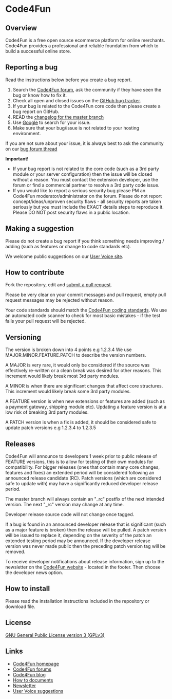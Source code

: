 # Code4Fun

## Overview

Code4Fun is a free open source ecommerce platform for online merchants. Code4Fun provides a professional and reliable foundation from which to build a successful online store.

## Reporting a bug

Read the instructions below before you create a bug report.

 1. Search the [Code4Fun forum](http://forum.Code4Fun.com/viewforum.php?f=161), ask the community if they have seen the bug or know how to fix it.
 2. Check all open and closed issues on the [GitHub bug tracker](https://github.com/Code4Fun/Code4Fun/issues).
 3. If your bug is related to the Code4Fun core code then please create a bug report on GitHub.
 4. READ the [changelog for the master branch](https://github.com/Code4Fun/Code4Fun/blob/master/changelog.md)
 5. Use [Google](http://www.google.com) to search for your issue.
 6. Make sure that your bug/issue is not related to your hosting environment.

If you are not sure about your issue, it is always best to ask the community on our [bug forum thread](http://forum.Code4Fun.com/viewforum.php?f=161&sid=f5208eb3888b13a5065be051362daa0d)

**Important!**
- If your bug report is not related to the core code (such as a 3rd party module or your server configuration) then the issue will be closed without a reason. You must contact the extension developer, use the forum or find a commercial partner to resolve a 3rd party code issue.
- If you would like to report a serious security bug please PM an Code4Fun moderator/administrator on the forum. Please do not report concept/ideas/unproven security flaws - all security reports are taken seriously but you must include the EXACT details steps to reproduce it. Please DO NOT post security flaws in a public location.

## Making a suggestion

Please do not create a bug report if you think something needs improving / adding (such as features or change to code standards etc).

We welcome public suggestions on our [User Voice site](http://Code4Fun.uservoice.com).

## How to contribute

Fork the repository, edit and [submit a pull request](https://github.com/Code4Fun/Code4Fun/wiki/Creating-a-pull-request).

Please be very clear on your commit messages and pull request, empty pull request messages may be rejected without reason.

Your code standards should match the [Code4Fun coding standards](https://github.com/Code4Fun/Code4Fun/wiki/Coding-standards). We use an automated code scanner to check for most basic mistakes - if the test fails your pull request will be rejected.

## Versioning

The version is broken down into 4 points e.g 1.2.3.4 We use MAJOR.MINOR.FEATURE.PATCH to describe the version numbers.

A MAJOR is very rare, it would only be considered if the source was effectively re-written or a clean break was desired for other reasons. This increment would likely break most 3rd party modules.

A MINOR is when there are significant changes that affect core structures. This increment would likely break some 3rd party modules.

A FEATURE version is when new extensions or features are added (such as a payment gateway, shipping module etc). Updating a feature version is at a low risk of breaking 3rd party modules.

A PATCH version is when a fix is added, it should be considered safe to update patch versions e.g 1.2.3.4 to 1.2.3.5

## Releases

Code4Fun will announce to developers 1 week prior to public release of FEATURE versions, this is to allow for testing of their own modules for compatibility. For bigger releases (ones that contain many core changes, features and fixes) an extended period will be considered following an announced release candidate (RC). Patch versions (which are considered safe to update with) may have a significantly reduced developer release period.

The master branch will always contain an "_rc" postfix of the next intended version. The next "_rc" version may change at any time.

Developer release source code will not change once tagged.

If a bug is found in an announced developer release that is significant (such as a major feature is broken) then the release will be pulled. A patch version will be issued to replace it, depending on the severity of the patch an extended testing period may be announced. If the developer release version was never made public then the preceding patch version tag will be removed.

To receive developer notifications about release information, sign up to the newsletter on the [Code4Fun website](http://www.Code4Fun.com) - located in the footer. Then choose the developer news option.

## How to install

Please read the installation instructions included in the repository or download file.

## License

[GNU General Public License version 3 (GPLv3)](https://github.com/Code4Fun/Code4Fun/blob/master/license.txt)

## Links

- [Code4Fun homepage](http://www.Code4Fun.com/)
- [Code4Fun forums](http://forum.Code4Fun.com/)
- [Code4Fun blog](http://www.Code4Fun.com/index.php?route=feature/blog)
- [How to documents](http://docs.Code4Fun.com/)
- [Newsletter](http://newsletter.Code4Fun.com/h/r/B660EBBE4980C85C)
- [User Voice suggestions](http://Code4Fun.uservoice.com)
